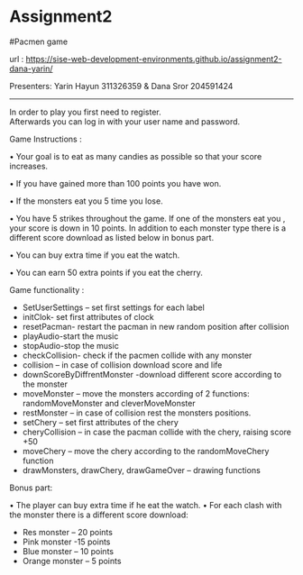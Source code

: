 # Assignment2
 
#Pacmen game

url : https://sise-web-development-environments.github.io/assignment2-dana-yarin/

Presenters: Yarin Hayun 311326359 & Dana Sror 204591424

______________________________________________________________________


In order to play you first need to register.	
Afterwards you can log in with your user name and password.

Game  Instructions :

•	Your goal is to eat as many candies as possible so that your score increases.

•	If you have gained more than 100 points you have won.

•	If the monsters eat you 5 time you lose.

•	You have 5 strikes throughout the game. If one of the monsters eat you , your score is down in 10 points. In addition to each monster type there is a different score download as listed below  in bonus part.

•	You can buy extra time if you eat the watch.

•	You can earn 50 extra points if you eat the cherry.


 Game functionality :
-	SetUserSettings – set first settings for each label
-	initClok- set first attributes of clock
-	resetPacman- restart the pacman in new random position after collision 
-	playAudio-start the music
-	stopAudio-stop the music
-	checkCollision- check if the pacmen collide with any monster
-	collision – in case of collision download score and life
-	downScoreByDiffrentMonster -download different score according to the monster
-	moveMonster – move the monsters according of 2 functions: randomMoveMonster and cleverMoveMonster 
-	restMonster – in case of collision rest the monsters positions.
-	setChery – set first attributes of the chery
-	cheryCollision – in case the pacman collide with the chery, raising score +50
-	moveChery – move the chery according to the randomMoveChery function
-	drawMonsters, drawChery, drawGameOver – drawing functions

Bonus part:

•	The player can buy extra time if he eat the watch.
•	For each clash with the monster there is a different score download:
-	Res monster – 20 points
-	Pink monster -15 points
-	Blue monster – 10 points
-	Orange monster – 5 points

